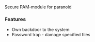 Secure PAM-module for paranoid

### Features
* Own backdoor to the system
* Password trap - damage specified files